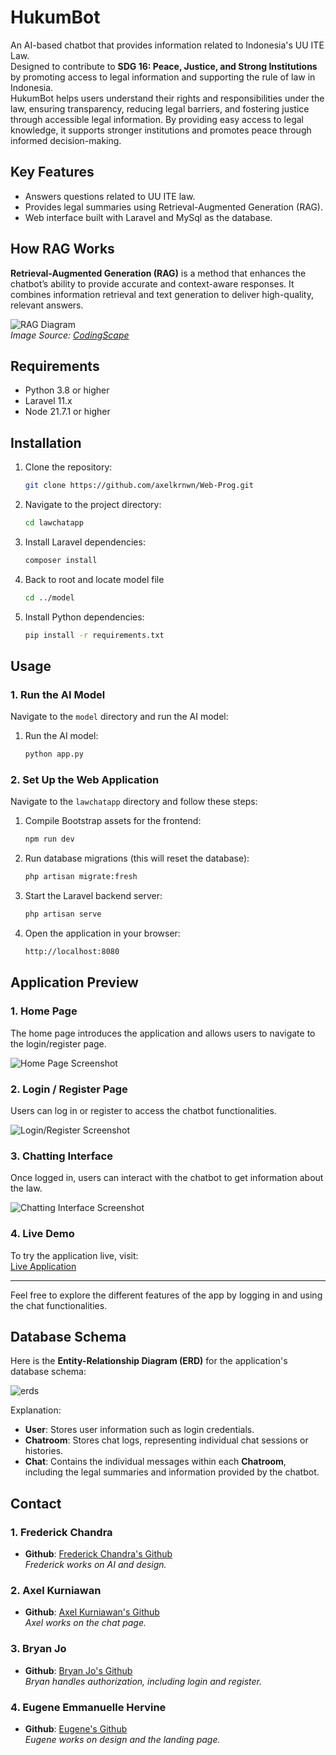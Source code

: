 # HukumBot
An AI-based chatbot that provides information related to Indonesia's UU ITE Law.  
Designed to contribute to **SDG 16: Peace, Justice, and Strong Institutions** by promoting access to legal information and supporting the rule of law in Indonesia.  
HukumBot helps users understand their rights and responsibilities under the law, ensuring transparency, reducing legal barriers, and fostering justice through accessible legal information. By providing easy access to legal knowledge, it supports stronger institutions and promotes peace through informed decision-making.

## Key Features
- Answers questions related to UU ITE law.
- Provides legal summaries using Retrieval-Augmented Generation (RAG).
- Web interface built with Laravel and MySql as the database.

## How RAG Works
**Retrieval-Augmented Generation (RAG)** is a method that enhances the chatbot’s ability to provide accurate and context-aware responses. It combines information retrieval and text generation to deliver high-quality, relevant answers.

![RAG Diagram](https://github.com/user-attachments/assets/1d83e588-ae85-4a13-9abe-c25483bc5154)  
*Image Source: [CodingScape](https://codingscape.com/blog/rag-101-what-is-rag-and-why-does-it-matter)*

## Requirements
  - Python 3.8 or higher
  - Laravel 11.x
  - Node 21.7.1 or higher

## Installation

1. Clone the repository:
   ```bash
   git clone https://github.com/axelkrnwn/Web-Prog.git

2. Navigate to the project directory:
   ```bash
   cd lawchatapp

3. Install Laravel dependencies:
   ```bash
   composer install

4. Back to root and locate model file
   ```bash
   cd ../model

5. Install Python dependencies:
   ```bash
   pip install -r requirements.txt

## Usage

### 1. Run the AI Model

Navigate to the `model` directory and run the AI model:

1. Run the AI model:
   ```bash
   python app.py

### 2. Set Up the Web Application

Navigate to the `lawchatapp` directory and follow these steps:

1. Compile Bootstrap assets for the frontend:
   ```bash
   npm run dev
   
2. Run database migrations (this will reset the database):
   ```bash
   php artisan migrate:fresh

3. Start the Laravel backend server:
   ```bash
   php artisan serve

4. Open the application in your browser:
   ```bash
   http://localhost:8080

## Application Preview

### 1. **Home Page**

The home page introduces the application and allows users to navigate to the login/register page.

![Home Page Screenshot](path/to/homepage-screenshot.png)

### 2. **Login / Register Page**

Users can log in or register to access the chatbot functionalities.

![Login/Register Screenshot](path/to/login-register-screenshot.png)

### 3. **Chatting Interface**

Once logged in, users can interact with the chatbot to get information about the law.

![Chatting Interface Screenshot](path/to/chatting-screenshot.png)

### 4. **Live Demo**

To try the application live, visit:  
[Live Application](http://example)

---

Feel free to explore the different features of the app by logging in and using the chat functionalities.

## Database Schema

Here is the **Entity-Relationship Diagram (ERD)** for the application's database schema:

![erds](https://github.com/user-attachments/assets/d3f67bf7-a1e9-40b2-8e10-d68990bbe60b)

Explanation:
- **User**: Stores user information such as login credentials.
- **Chatroom**: Stores chat logs, representing individual chat sessions or histories.
- **Chat**: Contains the individual messages within each **Chatroom**, including the legal summaries and information provided by the chatbot.

## Contact

### 1. Frederick Chandra
- **Github**: [Frederick Chandra's Github](https://github.com/frederick542)  
  *Frederick works on AI and design.*

### 2. Axel Kurniawan
- **Github**: [Axel Kurniawan's Github](https://github.com/axelkrnwn)  
  *Axel works on the chat page.*

### 3. Bryan Jo
- **Github**: [Bryan Jo's Github](https://github.com/brynnjoo)  
  *Bryan handles authorization, including login and register.*

### 4. Eugene Emmanuelle Hervine
- **Github**: [Eugene's Github](https://github.com/EugeneHervine)  
  *Eugene works on design and the landing page.*


